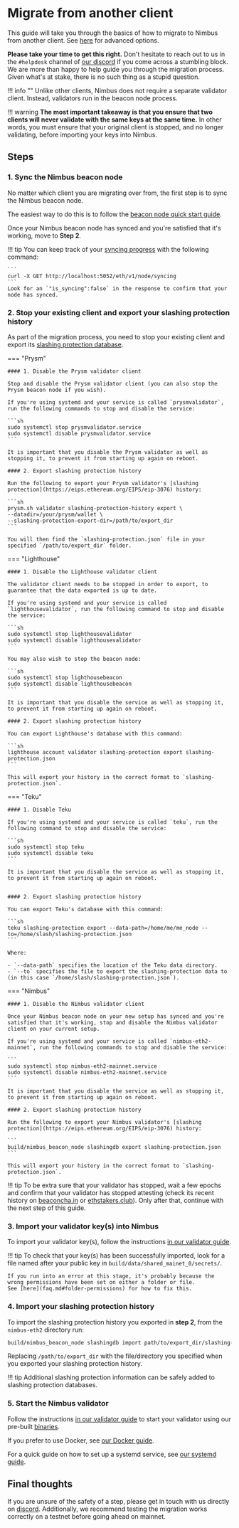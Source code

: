 # Migrate from another client

This guide will take you through the basics of how to migrate to Nimbus from another client.
See [here](./migration-options.md) for advanced options.

**Please take your time to get this right.**
Don't hesitate to reach out to us in the `#helpdesk` channel of [our discord](https://discord.gg/j3nYBUeEad) if you come across a stumbling block.
We are more than happy to help guide you through the migration process.
Given what's at stake, there is no such thing as a stupid question.

!!! info ""
    Unlike other clients, Nimbus does not require a separate validator client.
    Instead, validators run in the beacon node process.

!!! warning
    **The most important takeaway is that you ensure that two clients will never validate with the same keys at the same time.**
    In other words, you must ensure that your original client is stopped, and no longer validating, before importing your keys into Nimbus.

## Steps

### 1. Sync the Nimbus beacon node

No matter which client you are migrating over from, the first step is to sync the Nimbus beacon node.

The easiest way to do this is to follow the [beacon node quick start guide](./quick-start.md).

Once your Nimbus beacon node has synced and you're satisfied that it's working, move to **Step 2**.

!!! tip
    You can keep track of your [syncing progress](keep-an-eye.md#keep-track-of-your-syncing-progress) with the following command:

    ```
    curl -X GET http://localhost:5052/eth/v1/node/syncing
    ```
    Look for an `"is_syncing":false` in the response to confirm that your node has synced.

### 2. Stop your existing client and export your slashing protection history

As part of the migration process, you need to stop your existing client and export its [slashing protection database](https://eips.ethereum.org/EIPS/eip-3076).

=== "Prysm"

    #### 1. Disable the Prysm validator client

    Stop and disable the Prysm validator client (you can also stop the Prysm beacon node if you wish).

    If you're using systemd and your service is called `prysmvalidator`, run the following commands to stop and disable the service:

    ```sh
    sudo systemctl stop prysmvalidator.service
    sudo systemctl disable prysmvalidator.service
    ```

    It is important that you disable the Prysm validator as well as stopping it, to prevent it from starting up again on reboot.

    #### 2. Export slashing protection history

    Run the following to export your Prysm validator's [slashing protection](https://eips.ethereum.org/EIPS/eip-3076) history:

    ```sh
    prysm.sh validator slashing-protection-history export \
    --datadir=/your/prysm/wallet \
    --slashing-protection-export-dir=/path/to/export_dir
    ```

    You will then find the `slashing-protection.json` file in your specified `/path/to/export_dir` folder.

=== "Lighthouse"

    #### 1. Disable the Lighthouse validator client

    The validator client needs to be stopped in order to export, to guarantee that the data exported is up to date.

    If you're using systemd and your service is called `lighthousevalidator`, run the following command to stop and disable the service:

    ```sh
    sudo systemctl stop lighthousevalidator
    sudo systemctl disable lighthousevalidator
    ```

    You may also wish to stop the beacon node:

    ```sh
    sudo systemctl stop lighthousebeacon
    sudo systemctl disable lighthousebeacon
    ```

    It is important that you disable the service as well as stopping it, to prevent it from starting up again on reboot.

    #### 2. Export slashing protection history

    You can export Lighthouse's database with this command:

    ```sh
    lighthouse account validator slashing-protection export slashing-protection.json
    ```

    This will export your history in the correct format to `slashing-protection.json`.

=== "Teku"

    #### 1. Disable Teku

    If you're using systemd and your service is called `teku`, run the following command to stop and disable the service:

    ```sh
    sudo systemctl stop teku
    sudo systemctl disable teku
    ```

    It is important that you disable the service as well as stopping it, to prevent it from starting up again on reboot.


    #### 2. Export slashing protection history

    You can export Teku's database with this command:

    ```sh
    teku slashing-protection export --data-path=/home/me/me_node --to=/home/slash/slashing-protection.json
    ```

    Where:

    - `--data-path` specifies the location of the Teku data directory.
    - `--to` specifies the file to export the slashing-protection data to (in this case `/home/slash/slashing-protection.json`).

=== "Nimbus"

    #### 1. Disable the Nimbus validator client

    Once your Nimbus beacon node on your new setup has synced and you're satisfied that it's working, stop and disable the Nimbus validator client on your current setup.

    If you're using systemd and your service is called `nimbus-eth2-mainnet`, run the following commands to stop and disable the service:

    ```
    sudo systemctl stop nimbus-eth2-mainnet.service
    sudo systemctl disable nimbus-eth2-mainnet.service
    ```

    It is important that you disable the service as well as stopping it, to prevent it from starting up again on reboot.

    #### 2. Export slashing protection history

    Run the following to export your Nimbus validator's [slashing protection](https://eips.ethereum.org/EIPS/eip-3076) history:

    ```
    build/nimbus_beacon_node slashingdb export slashing-protection.json
    ```

    This will export your history in the correct format to `slashing-protection.json`.

!!! tip
    To be extra sure that your validator has stopped, wait a few epochs and confirm that your validator has stopped attesting (check its recent history on [beaconcha.in](https://beaconcha.in/) or [ethstakers.club](https://ethstakers.club/)).
    Only after that, continue with the next step of this guide.


### 3. Import your validator key(s) into Nimbus

To import your validator key(s), follow the instructions [in our validator guide](./run-a-validator.md#2-import-your-validator-keys).

!!! tip
    To check that your key(s) has been successfully imported, look for a file named after your public key in `build/data/shared_mainet_0/secrets/`.

    If you run into an error at this stage, it's probably because the wrong permissions have been set on either a folder or file.
    See [here](faq.md#folder-permissions) for how to fix this.


### 4. Import your slashing protection history

To import the slashing protection history you exported in **step 2**, from the `nimbus-eth2` directory run:

```sh
build/nimbus_beacon_node slashingdb import path/to/export_dir/slashing-protection.json
```

Replacing `/path/to/export_dir` with the file/directory you specified when you exported your slashing protection history.

!!! tip
    Additional slashing protection information can be safely added to slashing protection databases.

### 5. Start the Nimbus validator

Follow the instructions [in our validator guide](./run-a-validator.md#3-start-validating) to start your validator using our pre-built [binaries](./binaries.md).

If you prefer to use Docker, see [our Docker guide](./docker.md).

For a quick guide on how to set up a systemd service, see [our systemd guide](./beacon-node-systemd.md).

## Final thoughts

If you are unsure of the safety of a step, please get in touch with us directly on [discord](https://discord.gg/nnNEBvHu3m).
Additionally, we recommend testing the migration works correctly on a testnet before going ahead on mainnet.

